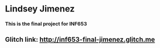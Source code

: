 # **Lindsey Jimenez**
### This is the final project for INF653
## Glitch link: http://inf653-final-jimenez.glitch.me
